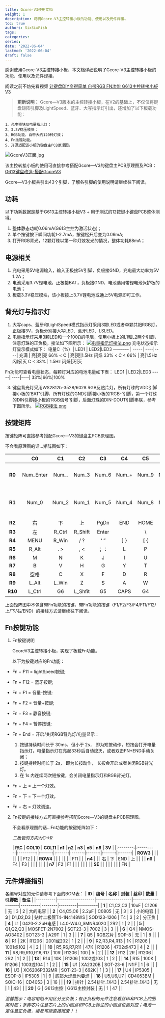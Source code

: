```yaml
---
title: Gcore-V3使用文档
weight: 1
description: 说明Gcore-V3主控转接小板的功能、使用以及元件焊接。
toc: true
authors: SixSixFish
tags:
categories:
series:
date: '2022-06-04'
lastmod: '2022-06-04'
draft: false
---
```


感谢使用Gcore-V3主控转接小板，本文档详细说明了Gcore-V3主控转接小板的功能、使用以及元件焊接。

阅读之前不妨先看视频 [让键盘DIY变得简单 自带RGB FN功能 G613主控转接小板V3](https://www.bilibili.com/video/BV15U4y117hU/) 


>  **更新说明：**
	Gcore—V3版本的主控转接小板，在V2的基础上，不仅仅将键盘矩阵引脚及LightSpeed、蓝牙、大写指示灯引出，还增加了以下板载功能：

	1、充电模块及电量指示灯；
	2、3.3V稳压模块；
	3、RGB功能，自带大约120种灯效；
	4、Fn按键功能。
	5、开源适配该小板的键盘主PCB原理图。

![GcoreV3正面.jpg](https://s6.jpg.cm/2022/06/05/PGCkAQ.jpg)

该主控转接小板的使用可直接参考搭配Gcore—V3的键盘主PCB原理图及PCB：[G613键盘改造-搭配GcoreV3](https://oshwhub.com/lmlku/g613-GoreV3) 

Gcore—V3小板共引出43个引脚，了解各引脚的使用说明请继续往下阅读。

## 功耗
以下功耗数据是基于G613主控转接小板V3 + 用于测试的12按键小键盘PCB整体测得。
1. 整体静态功耗0.06mA(G613主控为激活状态)；
2. 单个按键按下瞬间功耗1-2.7mA，按键松开后变为0.06mA;
3. 打开RGB背光，12颗灯珠以第一种灯效发光的情况，整体功耗88mA；

## 电源相关
1. 充电采用5V电源输入，输入正极接5V引脚，负极接GND，充电最大功率为5V 1.2A；
2. 电池采用3.7V锂电池，正极接BAT，负极接GND，电池选用带锂电池保护板的电池；
3. 板载3.3V稳压模块，该小板接上3.7V锂电池或通上5V电源即可工作。

## 背光灯与指示灯
1. 大写caps、蓝牙和LightSpeed模式指示灯采用3颗LED或者单颗共阳RGB灯，正极接3V，负极分别接大写LED、蓝牙LED、LSLED。
2. 电量指示灯采用3颗LED和一个100Ω的电阻，使用小板上的L1和L2两个引脚，注意灯珠的正负极，接法如下图所示：
[![电量指示灯接法.png](https://s6.jpg.cm/2022/05/30/PGeAcf.png)](https://imagelol.com/image/PGeAcf)
充电状态指示灯显示模式如下：
电量C（%）| LED1 | LED2|LED3
-------- | -----| ----|----|
充满  | 亮|亮|亮
66% < C  | 亮|亮|1.5Hz 闪烁
33% < C < 66%  | 亮|1.5Hz 闪烁|灭
C < 33%  | 1.5Hz 闪烁|灭|灭

Fn功能可查看电量状态，每颗灯对应的电池电量如下表：
 LED1 | LED2|LED3
-----| ----|----|
33%|66%|100%

3. 键盘背光灯采用WS2812b-3528/6028 RGB反贴片灯，所有灯珠的VDD引脚接小板的‘BAT’引脚，所有灯珠的GND引脚接小板的‘RGB-’引脚，第一个灯珠的DIN引脚接小板的‘RGB信号’引脚，后面灯珠的DIN-DOUT引脚串联，参考下图所示。
[![RGB接法.png](https://s6.jpg.cm/2022/05/30/PGe6zH.png)](https://imagelol.com/image/PGe6zH)

## 按键矩阵
按键矩阵可直接参考搭配Gcore—V3的键盘主PCB原理图。

不会看原理图的话...矩阵图如下：

|  | C0        | C1     | C2      | C3    | C4       | C5    | C6             | C7        | C8       | C9         | C10  | C11 |
|:-------:|:---------:|:------:|:-------:|:-----:|:--------:|:-----:|:--------------:|:---------:|:--------:|:----------:|:----:|:---:|
| **R0**  | Num_Enter | Num_.  | Num_3   | Num_6 | Num_+    | Num_9 | Num_-          | Num_*     | 上一曲      | 下一曲        | 音量+  | 音量- |
| **R1**  | Num_0     | Num_2  | Num_1   | Num_5 | Num_4    | Num_8 | Num_7          | Num_/     | NumLock  | 停止播放       | 暂停播放 | 静音  |
| **R2**  | 右         | 下      | 上       | PgDn  | END      | HOME  | INS            | PgUp      | PB       | SL         | PS   |
| **R3**      | 左         | R_Ctrl | R_Shift | Enter | | \ |   |  |   |        |
| **R4**      | MENU      | R_Win  | / ?     | ‘ “   | ] }      | [ {   |     |  |  | |
| **R5**      | R_Alt     | . >    | , <     | ；：    | L        | P     | O              | 0)        | 9(       | F10        | F9   |
| **R6**      | M         | N      | K       | J     | I        | U     | 8 | 7 | F8       | F7         |
| **R7**      | B         | V      | H       | G     | Y        | T     | 6 | 5 | F6       | F5         |
| **R8**      | 空格        | C      | X       | F     | D        | R     | E              | 4 | 3 | F4         | F3   |
| **R9**      | L_Alt     | L_Win  | Z       | S     | A        | W     | Q              | 2 | 1 | F2         | F1   |
| **R10**     | L_Ctrl    | G6     | L_Shfit | G5    | CAPS     | G4    | Tab            | G3        | ` ～      | G2         | ESC  | G1  |

上面矩阵图中不包含带Fn功能的按键，带Fn功能的按键（F1/F2/F3/F4/F11/F12/上/下/右/END）的接线方式请继续往下阅读。

## Fn按键功能
1. Fn按键说明
    
    GcoreV3主控转接小板，实现了板载Fn功能。

    以下为按键对应的Fn功能：
 - Fn + F11 = lightSpeed按键;
 - Fn + F12 = 蓝牙按键;
 - Fn + F1 = 音量-按键;
 - Fn + F2 = 音量+按键;
 - Fn + F3 = 静音按键;
 - Fn + F4 = 暂停按键;
 - Fn + End = 开启/关闭RGB背光灯/电量显示：

	1. 按键持续时间长于 30ms，但小于 2s， 即为短按动作，短按会打开电量指示灯，电量指示灯在亮起33秒后自动熄灭，或者双击FN+END手动关闭；
	2. 按键持续时间长于 2s， 即为长按动作， 长按会开启或者关闭RGB背光灯。
	3. 在 1s 内连续两次短按键，会关闭电量指示灯和RGB背光灯。

 - Fn + 上 = 上一个灯效。
 - Fn + 下 = 下一个灯效。
 - Fn + 右 = 灯效调速。

2. Fn按键的接线方式可直接参考搭配Gcore—V3的键盘主PCB原理图。

    不会看原理图的话...Fn功能的按键矩阵如下：

    _二极管的方向为C→R_

	| **R\C**  | **COL10** | **COL11** | **n1** | **n2** | **n3** | **n5** | **n8** | **3V** |
|:--------:|:---------:|:---------:|:------:|:------:|:------:|:------:|:------:|:------:|
| **ROW3** |           |           |        |        |        |        | F12    |        |
| **ROW4** |           |           |        |        |        |        | F11    |        |
| **n4**   |           |           | 右      | 下      | END    | 上      |        |        |
| **n6**   | F4        | F3        |        |        |        |        |        |        |
| **n7**   | F2        | F1        |        |        |        |        |        |        |
| **SE**   |           |           |        |        |        |        |        | FN     |

## 元件焊接指引
各编号对应的元件请参考下面的BOM表：
| **ID** | **编号**            | **名称**           | **封装**             | **丝印**   | **数量** | **引脚数** | **备注**   |
|----------|-------------------|------------------|--------------------|----------|--------|---------|----------|
| **1**    | C1,C2,C3          | 10uF             | C1206              | 无        | 3      | 2       | 大的电容     |
| **2**    | C4,C5,C6          | 2.2μF            | C0805              | 无        | 3      | 2       | 小的电容     |
| **3**    | D1,D2,D3          | 贴片二极管T4-1N4148WS | SOD123-1206        | T4       | 3      | 2       | 分正负      |
| **4**    | L1                | 0420-2.2uH电感     | L4.0-W4.0_SMNR4020 | 2R2      | 1      | 2       |          |
| **5**    | Q1,Q2,Q3          | MOSFET-2N7002    | SOT23-3            | 7002     | 3      | 3       |          |
| **6**    | Q4                | NMOS-AO3402      | SOT23-3            | A29T     | 1      | 3       |          |
| **7**    | Q5                | RGB芯片            | SOP-8              | 无        | 1      | 8       |          |
| **8**    | R1                | 2K               | R1206              | 2001或202 | 1      | 2       |          |
| **9**    | R2,R3,R4,R13      | 1K               | R1206              | 1001或102 | 4      | 2       |          |
| **10**   | R5,R6,R7,R11      | 47K              | R1206              | 4702或473 | 4      | 2       |          |
| **11**   | R8,R9,R10,R16,R17 | 10R              | R1206              | 100      | 5      | 2       |          |
| **12**   | R12               | 2R               | R1206              | 2R2      | 1      | 2       |          |
| **13**   | R14               | 10K              | R1206              | 1002或103 | 1      | 2       |          |
| **14**   | R15               | 100K             | R1206              | 1003或104 | 1      | 2       |          |
| **15**   | U1                | XA2320B          | SOT-23-6           | N1IF     | 1      | 6       |          |
| **16**   | U3                | XC6206P332MR     | SOT-23-3           | 662K     | 1      | 3       |          |
| **17**   | U4                | IP5305           | ESOP-8             | IP5305   | 1      | 9       | 底部大焊盘也要焊 |
| **18**   | U5,U6,U7          | CD4053BM         | SOIC-16            | CD4053   | 3      | 16      |          |
| **19**   | 排针                | 2.54排针_1X43      | 2.54排针_1X43        | 无        | 1      | 43      |          |
| **20**   | G                 | G613主控           | G613主控封装           | 无        | 1      | 47      |          |

_温馨提示：电容电阻不用区分正负极；有正负极的元件注意看丝印和PCB上的图案对应；多脚芯片注意芯片上的小圆点和PCB上标注的小圆点位置对应；电池一定注意正负极，接反可能直接报废！！_